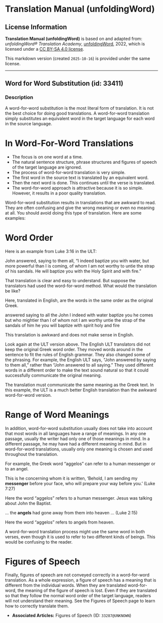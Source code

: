 # Translation Manual (unfoldingWord)

## License Information

**Translation Manual (unfoldingWord)** is based on and adapted from: _unfoldingWord® Translation Academy_, [unfoldingWord](https://unfoldingword.org/utw), 2022, which is licensed under a [CC BY-SA 4.0 license](https://creativecommons.org/licenses/by-sa/4.0/legalcode.en).

This markdown version (created `2025-10-16`) is provided under the same license.



--------------------------------

## Word for Word Substitution (id: 33411)

### Description

A word\-for\-word substitution is the most literal form of translation. It is not the best choice for doing good translations. A word\-for\-word translation simply substitutes an equivalent word in the target language for each word in the source language.

In Word\-For\-Word Translations
===============================

* The focus is on one word at a time.
* The natural sentence structure, phrase structures and figures of speech of the target language are ignored.
* The process of word\-for\-word translation is very simple.
* The first word in the source text is translated by an equivalent word.
* Then the next word is done. This continues until the verse is translated.
* The word\-for\-word approach is attractive because it is so simple. However, it results in a poor quality translation.

Word\-for\-word substitution results in translations that are awkward to read. They are often confusing and give the wrong meaning or even no meaning at all. You should avoid doing this type of translation. Here are some examples:

Word Order
==========

Here is an example from Luke 3:16 in the ULT:

John answered, saying to them all, “I indeed baptize you with water, but more powerful than I is coming, of whom I am not worthy to untie the strap of his sandals. He will baptize you with the Holy Spirit and with fire.”

That translation is clear and easy to understand. But suppose the translators had used the word\-for\-word method. What would the translation be like?

Here, translated in English, are the words in the same order as the original Greek.

answered saying to all the John I indeed with water baptize you he comes but who mightier than I of whom not I am worthy untie the strap of the sandals of him he you will baptize with spirit holy and fire

This translation is awkward and does not make sense in English.

Look again at the ULT version above. The English ULT translators did not keep the original Greek word order. They moved words around in the sentence to fit the rules of English grammar. They also changed some of the phrasing. For example, the English ULT says, “John answered by saying to them all,” rather than “John answered to all saying.” They used different words in a different order to make the text sound natural so that it could successfully communicate the original meaning.

The translation must communicate the same meaning as the Greek text. In this example, the ULT is a much better English translation than the awkward word\-for\-word version.

Range of Word Meanings
======================

In addition, word\-for\-word substitution usually does not take into account that most words in all languages have a range of meanings. In any one passage, usually the writer had only one of those meanings in mind. In a different passage, he may have had a different meaning in mind. But in word\-for\-word translations, usually only one meaning is chosen and used throughout the translation.

For example, the Greek word “aggelos” can refer to a human messenger or to an angel.

This is he concerning whom it is written, ‘Behold, I am sending my **messenger** before your face, who will prepare your way before you.’ (Luke 7:27\)

Here the word “aggelos” refers to a human messenger. Jesus was talking about John the Baptist.

… the **angels** had gone away from them into heaven … (Luke 2:15\)

Here the word “aggelos” refers to angels from heaven.

A word\-for\-word translation process might use the same word in both verses, even though it is used to refer to two different kinds of beings. This would be confusing to the reader.

Figures of Speech
=================

Finally, figures of speech are not conveyed correctly in a word\-for\-word translation. As a whole expression, a figure of speech has a meaning that is different from the individual words. When they are translated word\-for\-word, the meaning of the figure of speech is lost. Even if they are translated so that they follow the normal word order of the target language, readers will not understand their meaning. See the Figures of Speech page to learn how to correctly translate them.

* **Associated Articles:** Figures of Speech (ID: `33287@UNKNOWN`)

